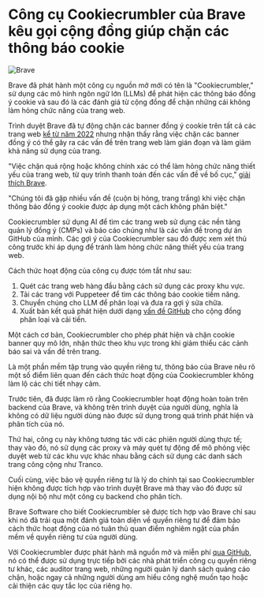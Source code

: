 # Công cụ Cookiecrumbler của Brave kêu gọi cộng đồng giúp chặn các thông báo cookie

![Brave](https://www.bleepstatic.com/content/hl-images/2022/06/22/Brave.jpg)

Brave đã phát hành một công cụ nguồn mở mới có tên là "Cookiecrumbler," sử dụng các mô hình ngôn ngữ lớn (LLMs) để phát hiện các thông báo đồng ý cookie và sau đó là các đánh giá từ cộng đồng để chặn những cái không làm hỏng chức năng của trang web.

Trình duyệt Brave đã tự động chặn các banner đồng ý cookie trên tất cả các trang web [kể từ năm 2022](https://www.bleepingcomputer.com/news/security/brave-browser-to-start-blocking-annoying-cookie-consent-banners/) nhưng nhận thấy rằng việc chặn các banner đồng ý có thể gây ra các vấn đề trên trang web làm gián đoạn và làm giảm khả năng sử dụng của trang.

"Việc chặn quá rộng hoặc không chính xác có thể làm hỏng chức năng thiết yếu của trang web, từ quy trình thanh toán đến các vấn đề về bố cục," [giải thích Brave](https://brave.com/privacy-updates/33-cookiecrumbler/).

"Chúng tôi đã gặp nhiều vấn đề (cuộn bị hỏng, trang trắng) khi việc chặn thông báo đồng ý cookie được áp dụng một cách không phân biệt."

Cookiecrumbler sử dụng AI để tìm các trang web sử dụng các nền tảng quản lý đồng ý (CMPs) và báo cáo chúng như là các vấn đề trong dự án GitHub của mình. Các gợi ý của Cookiecrumbler sau đó được xem xét thủ công trước khi áp dụng để tránh làm hỏng chức năng thiết yếu của trang web.

Cách thức hoạt động của công cụ được tóm tắt như sau:

1. Quét các trang web hàng đầu bằng cách sử dụng các proxy khu vực.
2. Tải các trang với Puppeteer để tìm các thông báo cookie tiềm năng.
3. Chuyển chúng cho LLM để phân loại và đưa ra gợi ý sửa chữa.
4. Xuất bản kết quả phát hiện dưới dạng [vấn đề GitHub](https://github.com/brave-experiments/cookiecrumbler-issues/issues) cho cộng đồng phân loại và cải tiến.

Một cách cơ bản, Cookiecrumbler cho phép phát hiện và chặn cookie banner quy mô lớn, nhận thức theo khu vực trong khi giảm thiểu các cảnh báo sai và vấn đề trên trang.

Là một phần mềm tập trung vào quyền riêng tư, thông báo của Brave nêu rõ một số điểm liên quan đến cách thức hoạt động của Cookiecrumbler không làm lộ các chi tiết nhạy cảm.

Trước tiên, đã được làm rõ rằng Cookiecrumbler hoạt động hoàn toàn trên backend của Brave, và không trên trình duyệt của người dùng, nghĩa là không có dữ liệu người dùng nào được sử dụng trong quá trình phát hiện và phân tích của nó.

Thứ hai, công cụ này không tương tác với các phiên người dùng thực tế; thay vào đó, nó sử dụng các proxy và máy quét tự động để mô phỏng việc duyệt web từ các khu vực khác nhau bằng cách sử dụng các danh sách trang công cộng như Tranco.

Cuối cùng, việc bảo vệ quyền riêng tư là lý do chính tại sao Cookiecrumbler hiện không được tích hợp vào trình duyệt Brave mà thay vào đó được sử dụng nội bộ như một công cụ backend cho phân tích.

Brave Software cho biết Cookiecrumbler sẽ được tích hợp vào Brave chỉ sau khi nó đã trải qua một đánh giá toàn diện về quyền riêng tư để đảm bảo cách thức hoạt động của nó tuân thủ quan điểm nghiêm ngặt của phần mềm về quyền riêng tư của người dùng.

Với Cookiecrumbler được phát hành mã nguồn mở và miễn phí [qua GitHub](https://github.com/brave/cookiecrumbler/), nó có thể được sử dụng trực tiếp bởi các nhà phát triển công cụ quyền riêng tư khác, các auditor trang web, những người quản lý danh sách quảng cáo chặn, hoặc ngay cả những người dùng am hiểu công nghệ muốn tạo hoặc cải thiện các quy tắc lọc của riêng họ.
